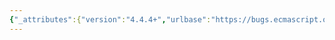 ```yaml
---
{"_attributes":{"version":"4.4.4+","urlbase":"https://bugs.ecmascript.org/","maintainer":"dherman@mozilla.com"},"bug":{"bug_id":1877,"creation_ts":"2013-08-30 12:47:00 -0700","short_desc":"15.4.3.12: Array.prototype.splice still not web-compatible","delta_ts":"2013-09-27 14:47:56 -0700","product":"Draft for 6th Edition","component":"technical issue","version":"Rev 17: August 23, 2013 Draft","rep_platform":"All","op_sys":"All","bug_status":"RESOLVED","resolution":"FIXED","priority":"Normal","bug_severity":"normal","everconfirmed":true,"reporter":{"uid":"andrebargull","name":"André Bargull"},"assigned_to":{"uid":"allen","name":"Allen Wirfs-Brock"},"long_desc":[{"commentid":5289,"comment_count":0,"who":{"uid":"andrebargull","name":"André Bargull"},"bug_when":"2013-08-30 12:47:55 -0700","thetext":"Follow up from bug 429.\n\nWeb-compatible, de-facto results for splice() and splice(0):\n\njs> [1,2,3].splice()\n[]\njs> [1,2,3].splice(0)\n[1,2,3]\n\n\nBut per current spec this returns:\n\njs> [1,2,3].splice()\n[1,2,3]\njs> [1,2,3].splice(0)\n[1,2,3]"},{"commentid":5389,"comment_count":1,"who":{"uid":"allen","name":"Allen Wirfs-Brock"},"bug_when":"2013-09-12 17:01:25 -0700","thetext":"fixed in rev19 editor's draft\n\nnow handles the n args case"},{"commentid":5589,"comment_count":2,"who":{"uid":"allen","name":"Allen Wirfs-Brock"},"bug_when":"2013-09-27 14:47:56 -0700","thetext":"fixed in rev19"}]}}
---
```

